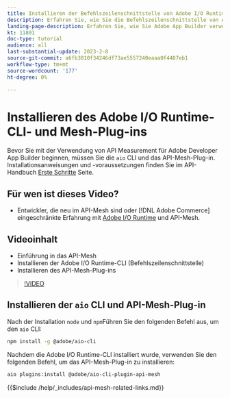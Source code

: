 ```yaml
---
title: Installieren der Befehlszeilenschnittstelle von Adobe I/O Runtime und des API-Mesh-Plug-ins
description: Erfahren Sie, wie Sie die Befehlszeilenschnittstelle von Adobe I/O Runtime und das API-Mesh-Plug-in installieren.
landing-page-description: Erfahren Sie, wie Sie Adobe App Builder verwenden und Adobe I/O Runtime mit API-Mesh-Plug-in installieren.
kt: 11801
doc-type: tutorial
audience: all
last-substantial-update: 2023-2-8
source-git-commit: a6fb3810f34246df73ae5557240eaaa0f4407eb1
workflow-type: tm+mt
source-wordcount: '177'
ht-degree: 0%

---
```



# Installieren des Adobe I/O Runtime-CLI- und Mesh-Plug-ins

Bevor Sie mit der Verwendung von API Measurement für Adobe Developer App Builder beginnen, müssen Sie die `aio` CLI und das API-Mesh-Plug-in.
Installationsanweisungen und -voraussetzungen finden Sie im API-Handbuch [Erste Schritte](https://developer.adobe.com/graphql-mesh-gateway/gateway/getting-started/) Seite.

## Für wen ist dieses Video?

* Entwickler, die neu im API-Mesh sind oder [!DNL Adobe Commerce] eingeschränkte Erfahrung mit [Adobe I/O Runtime](https://developer.adobe.com/runtime/docs/guides/overview/) und API-Mesh.

## Videoinhalt

* Einführung in das API-Mesh
* Installieren der Adobe I/O Runtime-CLI (Befehlszeilenschnittstelle)
* Installieren des API-Mesh-Plug-ins

>[!VIDEO](https://video.tv.adobe.com/v/3414122/)

## Installieren der `aio` CLI und API-Mesh-Plug-in

Nach der Installation `node` und `npm`Führen Sie den folgenden Befehl aus, um den `aio` CLI:

```bash
npm install -g @adobe/aio-cli
```

Nachdem die Adobe I/O Runtime-CLI installiert wurde, verwenden Sie den folgenden Befehl, um das API-Mesh-Plug-in zu installieren:

```bash
aio plugins:install @adobe/aio-cli-plugin-api-mesh
```

{{$include /help/_includes/api-mesh-related-links.md}}
